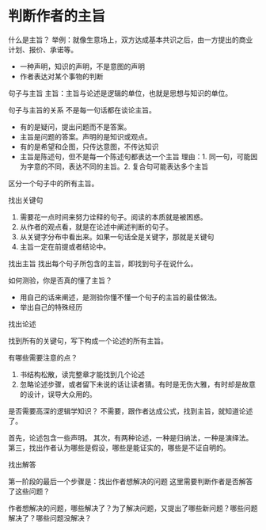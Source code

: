 # 判断作者的主旨

什么是主旨？
举例：就像生意场上，双方达成基本共识之后，由一方提出的商业计划、报价、承诺等。
* 一种声明，知识的声明，不是意图的声明
* 作者表达对某个事物的判断


句子与主旨
主旨：主旨与论述是逻辑的单位，也就是思想与知识的单位。

句子与主旨的关系
不是每一句话都在谈论主旨。
* 有的是疑问，提出问题而不是答案。
* 主旨是问题的答案。声明的是知识或观点。
* 有的是希望和企图，只传达意图，不传达知识
* 主旨是陈述句，但不是每一个陈述句都表达一个主旨
理由：1. 同一句，可能因为字意的不同，表达不同的主旨。2. 复合句可能表达多个主旨

区分一个句子中的所有主旨。

找出关键句
1. 需要花一点时间来努力诠释的句子。阅读的本质就是被困惑。
2. 从作者的观点看，就是在论述中阐述判断的句子。
3. 从关键字分布中看出来。如果一句话全是关键字，那就是关键句
4. 主旨一定在前提或者结论中。


找出主旨
找出每个句子所包含的主旨，即找到句子在说什么。

如何测验，你是否真的懂了主旨？
* 用自己的话来阐述，是测验你懂不懂一个句子的主旨的最佳做法。
* 举出自己的特殊经历

找出论述

找到所有的关键句，写下构成一个论述的所有主旨。

有哪些需要注意的点？
1. 书结构松散，读完整章才能找到几个论述
2. 忽略论述步骤，或者留下未说的话让读者猜。有时是无伤大雅，有时却是故意的设计，误导大众用的。

是否需要高深的逻辑学知识？
不需要，跟作者达成公式，找到主旨，就知道论述了。

首先，论述包含一些声明。
其次，有两种论述，一种是归纳法，一种是演绎法。
第三，找出作者认为哪些是假设，哪些是能证实的，哪些是不证自明的。

找出解答

第一阶段的最后一个步骤是：找出作者想解决的问题
这里需要判断作者是否解答了这些问题？

作者想解决的问题，哪些解决了？为了解决问题，又提出了哪些新问题？哪些问题解决了？哪些问题没解决？
